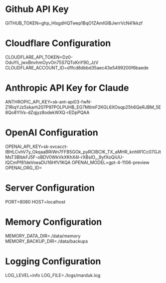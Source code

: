 # Github API Key
GITHUB_TOKEN=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

# Cloudflare Configuration
CLOUDFLARE_API_TOKEN=Dz0-OduYIi_jwxBnvhmOyvOn75S7QToKnY90_JzV
CLOUDFLARE_ACCOUNT_ID=d1fcd8dbbd35aec43e5499200f6baede

# Anthropic API Key for Claude
ANTHROPIC_API_KEY=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

# OpenAI Configuration
OPENAI_API_KEY=sk-svcacct-IBHLCvhV7y_OkqaaBRiWn7FFB5GOk_pyRCIBCIK_TX_aMHR_knhW1Cc07GJtMsT3BlbkFJ5F-oBDV0WkVkXKhX4l-rXBslO__9yfXoQiUU-IQCmPf81deVoeaDU16HfV1KQA
OPENAI_MODEL=gpt-4-1106-preview
OPENAI_ORG_ID=

# Server Configuration
PORT=8080
HOST=localhost

# Memory Configuration
MEMORY_DATA_DIR=./data/memory
MEMORY_BACKUP_DIR=./data/backups

# Logging Configuration
LOG_LEVEL=info
LOG_FILE=./logs/marduk.log
